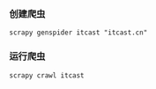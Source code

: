 ### 创建爬虫

```shell
scrapy genspider itcast "itcast.cn"
```

### 运行爬虫

```shell
scrapy crawl itcast
```
